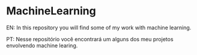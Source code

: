 # MachineLearning

EN:
In this repository you will find some of my work with machine learning.

PT: 
Nesse repositório você encontrará um alguns dos meu projetos envolvendo machine learing.

